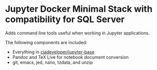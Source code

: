 # Jupyter Docker Minimal Stack with compatibility for SQL Server

Adds command line tools useful when working in Jupyter applications.

The following components are included:

- Everything in [cjadeveloper/jupyter-base](https://cloud.docker.com/repository/docker/cjadeveloper/jupyter-base)
- Pandoc and TeX Live for notebook document conversion
- git, emacs, jed, nano, tzdata, and unzip
